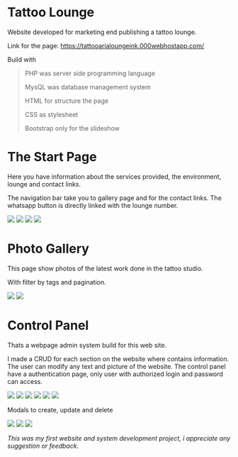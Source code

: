# Tattoo Lounge
Website developed for marketing end publishing a tattoo lounge.

Link for the page: https://tattooarialoungeink.000webhostapp.com/

Build with

>PHP was server side programming language
>
>MysQL was database management system
>
>HTML for structure the page
>
>CSS as stylesheet
>
>Bootstrap only for the slideshow

# The Start Page
Here you have information about the services provided, the environment, lounge and contact links.

The navigation bar take you to gallery page and for the contact links.
The whatsapp button is directly linked with the lounge number.

![](img/website/home.png)
![](img/website/home1.png)
![](img/website/artists.png)
![](img/website/sponsors.png)

# Photo Gallery
This page show photos of the latest work done in the tattoo studio.

With filter by tags and pagination.

![](img/website/gallery.png)
![](img/website/gallery1.png)

# Control Panel
Thats a webpage admin system build for this web site.

I made a CRUD for each section on the website where contains information.
The user can modify any text and picture of the website.
The control panel have a authentication page, only user with authorized login and password can access.

![](img/admin/login.png)
![](img/admin/post.png)
![](img/admin/slide.png)
![](img/admin/sponsors.png)
![](img/admin/gallery.png)
![](img/admin/gallery01.png)

Modals to create, update and delete

![](img/admin/create.png)
![](img/admin/edit.png)
![](img/admin/delete.png)

*This was my first website and system development project, i appreciate any suggestion or feedback.*
